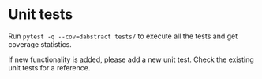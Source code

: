 Unit tests
==========

Run ``pytest -q --cov=dabstract tests/`` to execute all the tests and get coverage statistics.

If new functionality is added, please add a new unit test. Check the existing unit tests for a reference.